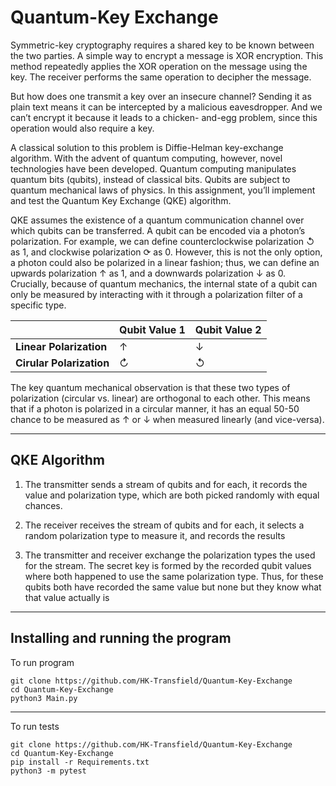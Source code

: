 # Quantum-Key Exchange

Symmetric-key cryptography requires a shared key to be known between the two parties. A simple
way to encrypt a message is XOR encryption. This method repeatedly applies the XOR operation
on the message using the key. The receiver performs the same operation to decipher the message.

But how does one transmit a key over an insecure channel? Sending it as plain text means it can
be intercepted by a malicious eavesdropper. And we can’t encrypt it because it leads to a chicken-
and-egg problem, since this operation would also require a key.

A classical solution to this problem is Diffie-Helman key-exchange algorithm. With the advent of
quantum computing, however, novel technologies have been developed. Quantum computing
manipulates quantum bits (qubits), instead of classical bits. Qubits are subject to quantum
mechanical laws of physics. In this assignment, you’ll implement and test the Quantum Key
Exchange (QKE) algorithm.

QKE assumes the existence of a quantum communication channel over which qubits can be
transferred. A qubit can be encoded via a photon’s polarization. For example, we can define
counterclockwise polarization ↺ as 1, and clockwise polarization ⟳ as 0. However, this is not the
only option, a photon could also be polarized in a linear fashion; thus, we can define an upwards
polarization ↑ as 1, and a downwards polarization ↓ as 0. Crucially, because of quantum mechanics,
the internal state of a qubit can only be measured by interacting with it through a polarization filter
of a specific type.

|                          | Qubit Value 1 | Qubit Value 2 |
| ------------------------ | ------------- | ------------- |
| **Linear Polarization**  | ↑             | ↓             |
| **Cirular Polarization** | ↻             | ↺             |

The key quantum mechanical observation is that these two types of polarization (circular vs. linear)
are orthogonal to each other. This means that if a photon is polarized in a circular manner, it has
an equal 50-50 chance to be measured as ↑ or ↓ when measured linearly (and vice-versa).

---

## QKE Algorithm

1. The transmitter sends a stream of qubits and for each, it records the value and polarization
   type, which are both picked randomly with equal chances.

2. The receiver receives the stream of qubits and for each, it selects a random polarization
   type to measure it, and records the results

3. The transmitter and receiver exchange the polarization types the used for the stream. The
   secret key is formed by the recorded qubit values where both happened to use the same
   polarization type. Thus, for these qubits both have recorded the same value but none but
   they know what that value actually is

---

## Installing and running the program

To run program

```
git clone https://github.com/HK-Transfield/Quantum-Key-Exchange
cd Quantum-Key-Exchange
python3 Main.py
```

---

To run tests

```
git clone https://github.com/HK-Transfield/Quantum-Key-Exchange
cd Quantum-Key-Exchange
pip install -r Requirements.txt
python3 -m pytest
```
